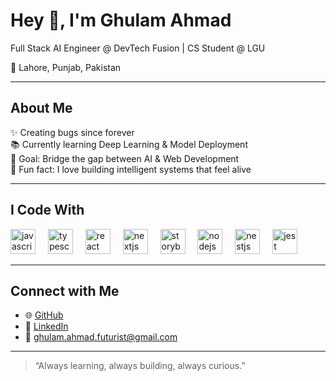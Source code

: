 <h1 align="left">Hey 👋, I'm Ghulam Ahmad</h1>

<p align="left">Full Stack AI Engineer @ DevTech Fusion | CS Student @ LGU</p>
<p align="left">📍 Lahore, Punjab, Pakistan</p>

---

## About Me

<p align="left">
✨ Creating bugs since forever<br>
📚 Currently learning Deep Learning & Model Deployment<br>
🎯 Goal: Bridge the gap between AI & Web Development<br>
🎲 Fun fact: I love building intelligent systems that feel alive
</p>

---

## I Code With

<div align="left">
  <img src="https://cdn.jsdelivr.net/gh/devicons/devicon/icons/javascript/javascript-original.svg" height="40" alt="javascript logo" />
  <img width="12" />
  <img src="https://cdn.jsdelivr.net/gh/devicons/devicon/icons/typescript/typescript-original.svg" height="40" alt="typescript logo" />
  <img width="12" />
  <img src="https://cdn.jsdelivr.net/gh/devicons/devicon/icons/react/react-original.svg" height="40" alt="react logo" />
  <img width="12" />
  <img src="https://cdn.jsdelivr.net/gh/devicons/devicon/icons/nextjs/nextjs-original.svg" height="40" alt="nextjs logo" />
  <img width="12" />
  <img src="https://cdn.jsdelivr.net/gh/devicons/devicon/icons/storybook/storybook-original.svg" height="40" alt="storybook logo" />
  <img width="12" />
  <img src="https://cdn.jsdelivr.net/gh/devicons/devicon/icons/nodejs/nodejs-original.svg" height="40" alt="nodejs logo" />
  <img width="12" />
  <img src="https://cdn.jsdelivr.net/gh/devicons/devicon/icons/nestjs/nestjs-original.svg" height="40" alt="nestjs logo" />
  <img width="12" />
  <img src="https://cdn.jsdelivr.net/gh/devicons/devicon/icons/jest/jest-plain.svg" height="40" alt="jest logo" />
</div>

---

## Connect with Me

- 🌐 [GitHub](https://github.com/ghulamahmadbajwa)  
- 💼 [LinkedIn](https://www.linkedin.com/in/ghulam-ahmad-aa9426305/)  
- 📧 ghulam.ahmad.futurist@gmail.com  

---

> “Always learning, always building, always curious.”  
